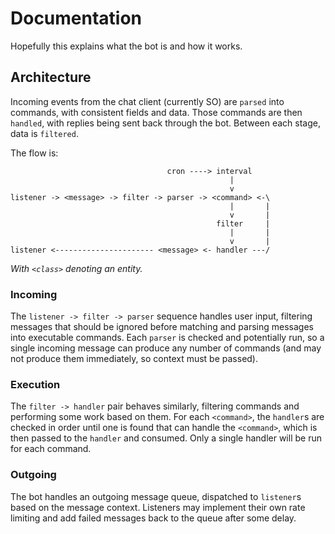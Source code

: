 # Documentation

Hopefully this explains what the bot is and how it works.

## Architecture

Incoming events from the chat client (currently SO) are `parsed` into commands, with consistent fields and data. Those
commands are then `handled`, with replies being sent back through the bot. Between each stage, data is `filtered`.

The flow is:

```none
                                   cron ----> interval
                                                 |
                                                 v
listener -> <message> -> filter -> parser -> <command> <-\
                                                 |       |
                                                 v       |
                                              filter     |
                                                 |       |
                                                 v       |
listener <---------------------- <message> <- handler ---/
```

*With `<class>` denoting an entity.*

### Incoming

The `listener -> filter -> parser` sequence handles user input, filtering messages that should be ignored before
matching and parsing messages into executable commands. Each `parser` is checked and potentially run, so a single
incoming message can produce any number of commands (and may not produce them immediately, so context must be
passed).

### Execution

The `filter -> handler` pair behaves similarly, filtering commands and performing some work based on them. For each
`<command>`, the `handler`s are checked in order until one is found that can handle the `<command>`, which is then
passed to the `handler` and consumed. Only a single handler will be run for each command.

### Outgoing

The bot handles an outgoing message queue, dispatched to `listener`s based on the message context. Listeners may
implement their own rate limiting and add failed messages back to the queue after some delay.
